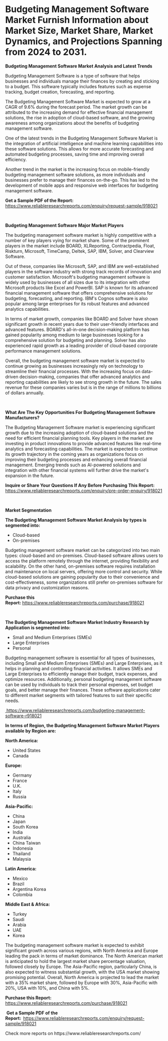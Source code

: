 <p><h1>Budgeting Management Software Market Furnish Information about Market Size, Market Share, Market Dynamics, and Projections Spanning from 2024 to 2031.</h1></p><p><strong>Budgeting Management Software Market Analysis and Latest Trends</strong></p>
<p><p>Budgeting Management Software is a type of software that helps businesses and individuals manage their finances by creating and sticking to a budget. This software typically includes features such as expense tracking, budget creation, forecasting, and reporting.</p><p>The Budgeting Management Software Market is expected to grow at a CAGR of 9.6% during the forecast period. The market growth can be attributed to the increasing demand for effective financial management solutions, the rise in adoption of cloud-based software, and the growing awareness among organizations about the benefits of budgeting management software.</p><p>One of the latest trends in the Budgeting Management Software Market is the integration of artificial intelligence and machine learning capabilities into these software solutions. This allows for more accurate forecasting and automated budgeting processes, saving time and improving overall efficiency.</p><p>Another trend in the market is the increasing focus on mobile-friendly budgeting management software solutions, as more individuals and businesses prefer to manage their finances on-the-go. This has led to the development of mobile apps and responsive web interfaces for budgeting management software.</p></p>
<p><strong>Get a Sample PDF of the Report:&nbsp;</strong> <a href="https://www.reliableresearchreports.com/enquiry/request-sample/918021">https://www.reliableresearchreports.com/enquiry/request-sample/918021</a></p>
<p>&nbsp;</p>
<p><strong>Budgeting Management Software Major Market Players</strong></p>
<p><p>The budgeting management software market is highly competitive with a number of key players vying for market share. Some of the prominent players in the market include BOARD, XLReporting, Contractpedia, Float, Riskturn, Microsoft, TimeCamp, Deltek, SAP, IBM, Solver, and Clearview Software.</p><p>Out of these, companies like Microsoft, SAP, and IBM are well-established players in the software industry with strong track records of innovation and customer satisfaction. Microsoft's budgeting management software is widely used by businesses of all sizes due to its integration with other Microsoft products like Excel and PowerBI. SAP is known for its advanced financial management software that offers comprehensive solutions for budgeting, forecasting, and reporting. IBM's Cognos software is also popular among large enterprises for its robust features and advanced analytics capabilities.</p><p>In terms of market growth, companies like BOARD and Solver have shown significant growth in recent years due to their user-friendly interfaces and advanced features. BOARD's all-in-one decision-making platform has gained popularity among medium to large businesses looking for a comprehensive solution for budgeting and planning. Solver has also experienced rapid growth as a leading provider of cloud-based corporate performance management solutions.</p><p>Overall, the budgeting management software market is expected to continue growing as businesses increasingly rely on technology to streamline their financial processes. With the increasing focus on data-driven decision-making, companies that offer advanced analytics and reporting capabilities are likely to see strong growth in the future. The sales revenue for these companies varies but is in the range of millions to billions of dollars annually.</p></p>
<p>&nbsp;</p>
<p><strong>What Are The Key Opportunities For Budgeting Management Software Manufacturers?</strong></p>
<p><p>The Budgeting Management Software market is experiencing significant growth due to the increasing adoption of cloud-based solutions and the need for efficient financial planning tools. Key players in the market are investing in product innovations to provide advanced features like real-time analytics and forecasting capabilities. The market is expected to continue its growth trajectory in the coming years as organizations focus on improving their budgeting processes and enhancing overall financial management. Emerging trends such as AI-powered solutions and integration with other financial systems will further drive the market's expansion in the future.</p></p>
<p><strong>Inquire or Share Your Questions If Any Before Purchasing This Report:</strong> <a href="https://www.reliableresearchreports.com/enquiry/pre-order-enquiry/918021">https://www.reliableresearchreports.com/enquiry/pre-order-enquiry/918021</a></p>
<p>&nbsp;</p>
<p><strong>Market Segmentation</strong></p>
<p><strong>The Budgeting Management Software Market Analysis by types is segmented into:</strong></p>
<p><ul><li>Cloud-based</li><li>On-premises</li></ul></p>
<p><p>Budgeting management software market can be categorized into two main types: cloud-based and on-premises. Cloud-based software allows users to access the platform remotely through the internet, providing flexibility and scalability. On the other hand, on-premises software requires installation and maintenance on local servers, offering more control and security. While cloud-based solutions are gaining popularity due to their convenience and cost-effectiveness, some organizations still prefer on-premises software for data privacy and customization reasons.</p></p>
<p><strong>Purchase this Report:&nbsp;</strong><a href="https://www.reliableresearchreports.com/purchase/918021">https://www.reliableresearchreports.com/purchase/918021</a></p>
<p>&nbsp;</p>
<p><strong>The Budgeting Management Software Market Industry Research by Application is segmented into:</strong></p>
<p><ul><li>Small and Medium Enterprises (SMEs)</li><li>Large Enterprises</li><li>Personal</li></ul></p>
<p><p>Budgeting management software is essential for all types of businesses, including Small and Medium Enterprises (SMEs) and Large Enterprises, as it helps in planning and controlling financial activities. It allows SMEs and Large Enterprises to efficiently manage their budget, track expenses, and optimize resources. Additionally, personal budgeting management software can be used by individuals to track their personal expenses, set budget goals, and better manage their finances. These software applications cater to different market segments with tailored features to suit their specific needs.</p></p>
<p><a href="https://www.reliableresearchreports.com/budgeting-management-software-r918021">&nbsp;https://www.reliableresearchreports.com/budgeting-management-software-r918021</a></p>
<p><strong>In terms of Region, the Budgeting Management Software Market Players available by Region are:</strong></p>
<p>
    <p> <strong> North America: </strong>
        <ul>
            <li>United States</li>
            <li>Canada</li>
        </ul>
        </p> 
    <p> <strong> Europe: </strong>
        <ul>
            <li>Germany</li>
            <li>France</li>
            <li>U.K.</li>
            <li>Italy</li>
            <li>Russia</li>
        </ul>
        </p> 
    <p> <strong> Asia-Pacific: </strong>
        <ul>
            <li>China</li>
            <li>Japan</li>
            <li>South Korea</li>
            <li>India</li>
            <li>Australia</li>
            <li>China Taiwan</li>
            <li>Indonesia</li>
            <li>Thailand</li>
            <li>Malaysia</li>
        </ul>
        </p> 
    <p> <strong> Latin America: </strong>
        <ul>
            <li>Mexico</li>
            <li>Brazil</li>
            <li>Argentina Korea</li>
            <li>Colombia</li>
        </ul>
        </p> 
    <p> <strong> Middle East & Africa: </strong>
        <ul>
            <li>Turkey</li>
            <li>Saudi</li>
            <li>Arabia</li>
            <li>UAE</li>
            <li>Korea</li>
        </ul>
    </p>
    </p>
<p><p>The budgeting management software market is expected to exhibit significant growth across various regions, with North America and Europe leading the pack in terms of market dominance. The North American market is anticipated to hold the largest market share percentage valuation, followed closely by Europe. The Asia-Pacific region, particularly China, is also expected to witness substantial growth, with the USA market showing promising potential. Overall, North America is projected to lead the market with a 35% market share, followed by Europe with 30%, Asia-Pacific with 20%, USA with 10%, and China with 5%.</p></p>
<p><strong>Purchase this Report: </strong><a href="https://www.reliableresearchreports.com/purchase/918021">https://www.reliableresearchreports.com/purchase/918021</a></p>
<p>&nbsp;<strong>Get a Sample PDF of the Report:&nbsp;&nbsp;</strong><a href="https://www.reliableresearchreports.com/enquiry/request-sample/918021">https://www.reliableresearchreports.com/enquiry/request-sample/918021</a></p>
<p><strong></strong></p>
<p>Check more reports on https://www.reliableresearchreports.com/</p>
